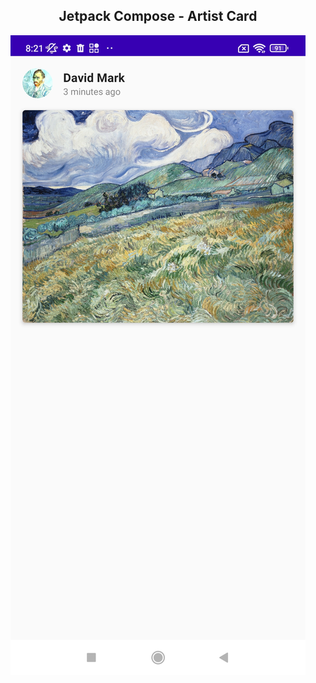 <h2 align="center">Jetpack Compose - Artist Card</h2>

<p align="center"><img src="https://github.com/RujiraKongsomran/JC_ArtistCard/blob/c8bd5f5ba3762c346ab1dd6c0b0394f44ba33f97/previews/preview.jpg"></p>
